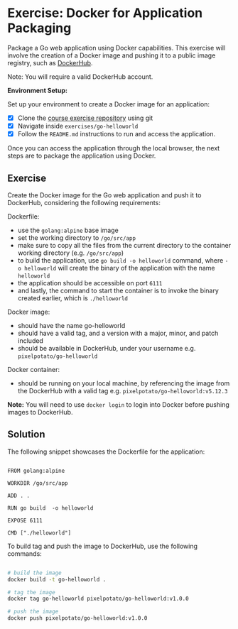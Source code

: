 # Exercise: Docker for Application Packaging

Package a Go web application using Docker capabilities. This exercise will involve the creation of a Docker image and pushing it to a public image registry, such as [DockerHub](https://hub.docker.com/).

Note: You will require a valid DockerHub account.

**Environment Setup:**

Set up your environment to create a Docker image for an application:

- [x] Clone the [course exercise repository](https://github.com/udacity/nd064_course_1) using git
- [x] Navigate inside `exercises/go-helloworld`
- [x] Follow the `README.md` instructions to run and access the application.

Once you can access the application through the local browser, the next steps are to package the application using Docker.

## Exercise

Create the Docker image for the Go web application and push it to DockerHub, considering the following requirements:

Dockerfile:

- use the `golang:alpine` base image
- set the working directory to `/go/src/app`
- make sure to copy all the files from the current directory to the container working directory (e.g. `/go/src/app`)
- to build the application, use `go build -o helloworld` command, where `-o helloworld` will create the binary of the application with the name `helloworld`
- the application should be accessible on port `6111`
- and lastly, the command to start the container is to invoke the binary created earlier, which is `./helloworld`

 Docker image:

- should have the name go-helloworld
- should have a valid tag, and a version with a major, minor, and patch included
- should be available in DockerHub, under your username e.g. `pixelpotato/go-helloworld`

Docker container:

- should be running on your local machine, by referencing the image from the DockerHub with a valid tag e.g. `pixelpotato/go-helloworld:v5.12.3`

**Note:** You will need to use `docker login` to login into Docker before pushing images to DockerHub.

## Solution

The following snippet showcases the Dockerfile for the application:

``` docker

FROM golang:alpine

WORKDIR /go/src/app

ADD . .

RUN go build  -o helloworld

EXPOSE 6111

CMD ["./helloworld"]
```

To build tag and push the image to DockerHub, use the following commands:

``` bash

# build the image
docker build -t go-helloworld .

# tag the image
docker tag go-helloworld pixelpotato/go-helloworld:v1.0.0

# push the image
docker push pixelpotato/go-helloworld:v1.0.0
```